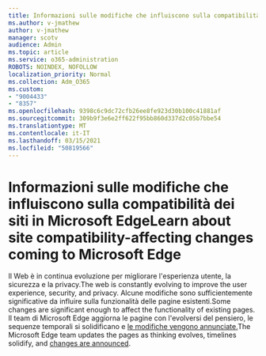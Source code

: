```yaml
---
title: Informazioni sulle modifiche che influiscono sulla compatibilità dei siti in Microsoft Edge
ms.author: v-jmathew
author: v-jmathew
manager: scotv
audience: Admin
ms.topic: article
ms.service: o365-administration
ROBOTS: NOINDEX, NOFOLLOW
localization_priority: Normal
ms.collection: Adm_O365
ms.custom:
- "9004433"
- "8357"
ms.openlocfilehash: 9398c6c9dc72cfb26ee8fe923d30b100c41881af
ms.sourcegitcommit: 309b9f3e6e2ff622f95bb860d337d2c05b7bbe54
ms.translationtype: MT
ms.contentlocale: it-IT
ms.lasthandoff: 03/15/2021
ms.locfileid: "50819566"
---
```

# <a name="learn-about-site-compatibility-affecting-changes-coming-to-microsoft-edge"></a><span data-ttu-id="aa01f-102">Informazioni sulle modifiche che influiscono sulla compatibilità dei siti in Microsoft Edge</span><span class="sxs-lookup"><span data-stu-id="aa01f-102">Learn about site compatibility-affecting changes coming to Microsoft Edge</span></span>

<span data-ttu-id="aa01f-103">Il Web è in continua evoluzione per migliorare l'esperienza utente, la sicurezza e la privacy.</span><span class="sxs-lookup"><span data-stu-id="aa01f-103">The web is constantly evolving to improve the user experience, security, and privacy.</span></span> <span data-ttu-id="aa01f-104">Alcune modifiche sono sufficientemente significative da influire sulla funzionalità delle pagine esistenti.</span><span class="sxs-lookup"><span data-stu-id="aa01f-104">Some changes are significant enough to affect the functionality of existing pages.</span></span> <span data-ttu-id="aa01f-105">Il team di Microsoft Edge aggiorna le pagine con l'evolversi del pensiero, le sequenze temporali si solidificano e [le modifiche vengono annunciate.](https://go.microsoft.com/fwlink/?linkid=2135534)</span><span class="sxs-lookup"><span data-stu-id="aa01f-105">The Microsoft Edge team updates the pages as thinking evolves, timelines solidify, and [changes are announced](https://go.microsoft.com/fwlink/?linkid=2135534).</span></span>
